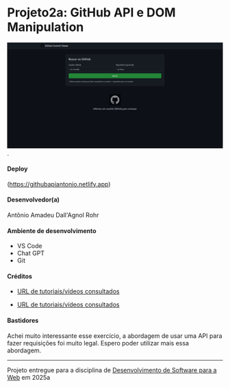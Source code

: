 # Projeto2a: GitHub API e DOM Manipulation

![Screenshot do projeto. C:\Users\anton\OneDrive\Área de Trabalho\web\project2a-2025a-AntonioDallAgnol\img](https://raw.githubusercontent.com/elc1090/project2a-2025a-AntonioDallAgnol/refs/heads/master/img/img%20preview.png "Screenshot do projeto").


#### Deploy

(https://githubapiantonio.netlify.app)


#### Desenvolvedor(a)

Antônio Amadeu Dall'Agnol Rohr


#### Ambiente de desenvolvimento

- VS Code
- Chat GPT
- Git


#### Créditos

- [URL de tutoriais/vídeos consultados](https://www.freecodecamp.org/news/javascript-tips-for-better-web-dev-projects/)

- [URL de tutoriais/vídeos consultados](https://www.w3schools.com/js/js_best_practices.asp)



#### Bastidores

Achei muito interessante esse exercício, a abordagem de usar uma API para fazer requisições foi muito legal. Espero poder utilizar mais essa abordagem.

---
Projeto entregue para a disciplina de [Desenvolvimento de Software para a Web](http://github.com/andreainfufsm/elc1090-2025a) em 2025a
